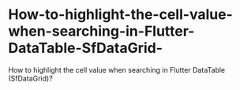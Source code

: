 # How-to-highlight-the-cell-value-when-searching-in-Flutter-DataTable-SfDataGrid-
How to highlight the cell value when searching in Flutter DataTable (SfDataGrid)?
